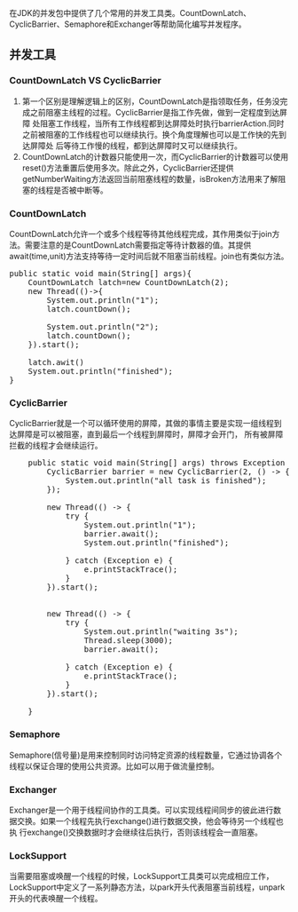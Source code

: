 在JDK的并发包中提供了几个常用的并发工具类。CountDownLatch、CyclicBarrier、Semaphore和Exchanger等帮助简化编写并发程序。

## 并发工具
### CountDownLatch VS CyclicBarrier
1. 第一个区别是理解逻辑上的区别，CountDownLatch是指领取任务，任务没完成之前阻塞主线程的过程。CyclicBarrier是指工作先做，做到一定程度到达屏障
处阻塞工作线程，当所有工作线程都到达屏障处时执行barrierAction.同时之前被阻塞的工作线程也可以继续执行。换个角度理解也可以是工作快的先到达屏障处
后等待工作慢的线程，都到达屏障时又可以继续执行。
2. CountDownLatch的计数器只能使用一次，而CyclicBarrier的计数器可以使用reset()方法重置后使用多次。除此之外，CyclicBarrier还提供
getNumberWaiting方法返回当前阻塞线程的数量，isBroken方法用来了解阻塞的线程是否被中断等。


### CountDownLatch
CountDownLatch允许一个或多个线程等待其他线程完成，其作用类似于join方法。需要注意的是CountDownLatch需要指定等待计数器的值。其提供
await(time,unit)方法支持等待一定时间后就不阻塞当前线程。join也有类似方法。
<pre>
public static void main(String[] args){
    CountDownLatch latch=new CountDownLatch(2);
    new Thread(()->{
        System.out.println("1");
        latch.countDown();
        
        System.out.println("2");
        latch.countDown();
    }).start();
    
    latch.awit()
    System.out.println("finished");
}
</pre>

### CyclicBarrier
CyclicBarrier就是一个可以循环使用的屏障，其做的事情主要是实现一组线程到达屏障是可以被阻塞，直到最后一个线程到屏障时，屏障才会开门，
所有被屏障拦截的线程才会继续运行。
<pre>
    public static void main(String[] args) throws Exception {
        CyclicBarrier barrier = new CyclicBarrier(2, () -> {
            System.out.println("all task is finished");
        });

        new Thread(() -> {
            try {
                System.out.println("1");
                barrier.await();
                System.out.println("finished");

            } catch (Exception e) {
                e.printStackTrace();
            }
        }).start();


        new Thread(() -> {
            try {
                System.out.println("waiting 3s");
                Thread.sleep(3000);
                barrier.await();

            } catch (Exception e) {
                e.printStackTrace();
            }
        }).start();

    }
</pre>

### Semaphore
Semaphore(信号量)是用来控制同时访问特定资源的线程数量，它通过协调各个线程以保证合理的使用公共资源。比如可以用于做流量控制。

### Exchanger
Exchanger是一个用于线程间协作的工具类。可以实现线程间同步的彼此进行数据交换。如果一个线程先执行exchange()进行数据交换，他会等待另一个线程也执
行exchange()交换数据时才会继续往后执行，否则该线程会一直阻塞。

### LockSupport
当需要阻塞或唤醒一个线程的时候，LockSupport工具类可以完成相应工作，LockSupport中定义了一系列静态方法，以park开头代表阻塞当前线程，unpark
开头的代表唤醒一个线程。


